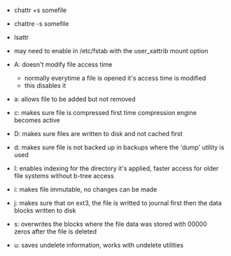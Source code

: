 * chattr +s somefile
* chattre -s somefile

* lsattr


* may need to enable in /etc/fstab with the user_xattrib mount option



* A: doesn't modify file access time
    * normally everytime a file is opened it's access time is modified
    * this disables it
* a: allows file to be added but not removed
* c: makes sure file is compressed first time compression engine becomes active
* D: makes sure files are written to disk and not cached first
* d: makes sure file is not backed up in backups where the 'dump' utility is used
* I: enables indexing for the directory it's applied, faster access for older file systems without b-tree access
* i: makes file immutable, no changes can be made
* j: makes sure that on ext3, the file is writted to journal first then the data blocks written to disk
* s: overwrites the blocks where the file data was stored with 00000 zeros after the file is deleted
* u: saves undelete information, works with undelete utilities

